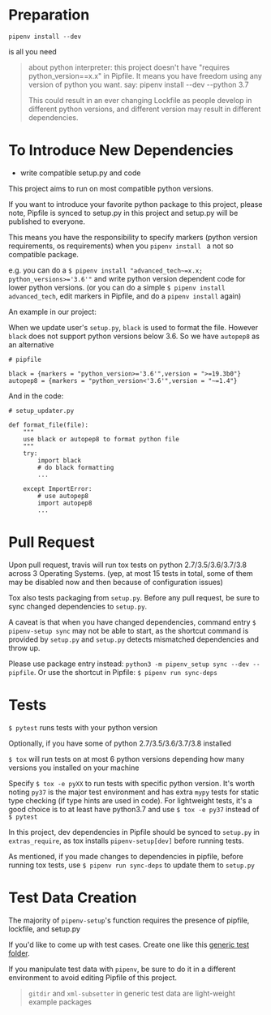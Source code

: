 # Preparation

`pipenv install --dev`

is all you need

> about python interpreter: this project doesn't have "requires python_version==x.x" in Pipfile.
> It means you have freedom using any version of python you want.
> say: pipenv install --dev --python 3.7
>
> This could result in an ever changing Lockfile as people develop in different python versions, and
> different version may result in different dependencies.

# To Introduce New Dependencies
- write compatible setup.py and code

This project aims to run on most compatible python versions.

If you want to introduce your favorite python package to this project, please note, Pipfile is synced to setup.py 
in this project and setup.py will be published to everyone.
 
This means you have the responsibility to specify markers 
(python version requirements, os requirements) when you `pipenv install ` a not so compatible package.

e.g. you can do a `$ pipenv install "advanced_tech~=x.x; python_versions>='3.6'"` and write python version dependent code for
lower python versions. (or you can do a simple `$ pipenv install advanced_tech`, edit markers in Pipfile, and do a `pipenv install` again)

An example in our project:

When we update user's `setup.py`, `black` is used to format the file. However `black` does not support python versions below
3.6. So we have `autopep8` as an alternative  

```
# pipfile

black = {markers = "python_version>='3.6'",version = ">=19.3b0"}
autopep8 = {markers = "python_version<'3.6'",version = "~=1.4"}
``` 

And in the code:

```
# setup_updater.py

def format_file(file):
    """
    use black or autopep8 to format python file
    """
    try:
        import black
        # do black formatting
        ...

    except ImportError:
        # use autopep8
        import autopep8
        ...
```



# Pull Request

Upon pull request, travis will run tox tests on python 2.7/3.5/3.6/3.7/3.8 across 3 Operating Systems.
(yep, at most 15 tests in total, some of them may be disabled now and then because of configuration issues)

Tox also tests packaging from `setup.py`. Before any pull request, be sure to sync changed dependencies to `setup.py`.

A caveat is that when you have changed dependencies, command entry `$ pipenv-setup sync` may not be able to start, 
as the shortcut command is provided by `setup.py` and `setup.py` detects mismatched dependencies and throw up.

Please use package entry instead: `python3 -m pipenv_setup sync --dev --pipfile`. Or use the shortcut in Pipfile:
`$ pipenv run sync-deps` 


# Tests

`$ pytest` runs tests with your python version

Optionally, if you have some of python 2.7/3.5/3.6/3.7/3.8 installed

`$ tox` will run tests on at most 6 python versions depending how many versions you installed on your machine

Specify `$ tox -e pyXX` to run tests with specific python version. It's worth noting `py37` is the major test environment 
and has extra `mypy` tests for static type checking (if type hints are used in code). For lightweight tests, it's a good
 choice is to at least have python3.7 and use `$ tox -e py37` instead of `$ pytest`

In this project, dev dependencies in Pipfile should be synced to `setup.py` in `extras_require`, as tox installs 
`pipenv-setup[dev]` before running tests.

As mentioned, if you made changes to dependencies in pipfile, before running tox tests, use `$ pipenv run sync-deps`  to
 update them to `setup.py`

# Test Data Creation

The majority of `pipenv-setup`'s function requires the presence of pipfile, lockfile, and setup.py

If you'd like to come up with test cases. Create one like this [generic test folder](tests/data/generic_nice_0).

If you manipulate test data with `pipenv`, be sure to do it in a different environment to 
avoid editing Pipfile of this project. 

> `gitdir` and `xml-subsetter` in generic test data are light-weight example packages
